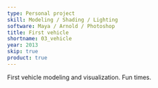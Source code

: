```yaml
---
type: Personal project
skill: Modeling / Shading / Lighting
software: Maya / Arnold / Photoshop
title: First vehicle
shortname: 03_vehicle
year: 2013
skip: true
product: true
---
```


First vehicle modeling and visualization. Fun times.